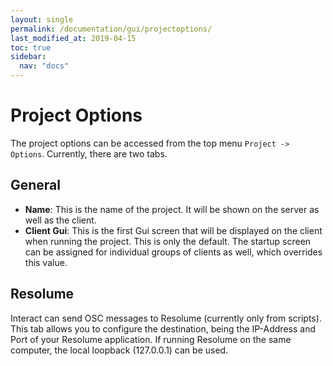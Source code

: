 ```yaml
---
layout: single
permalink: /documentation/gui/projectoptions/
last_modified_at: 2019-04-15
toc: true
sidebar:
  nav: "docs"
---
```


# Project Options

The project options can be accessed from the top menu `Project -> Options`. Currently, there are two tabs.

## General

- __Name__: This is the name of the project. It will be shown on the server as well as the client.
- __Client Gui__: This is the first Gui screen that will be displayed on the client when running the project. This is only the default. The startup screen can be assigned for individual groups of clients as well, which overrides this value.

## Resolume
Interact can send OSC messages to Resolume (currently only from scripts). This tab allows you to configure the destination, being the IP-Address and Port of your Resolume application. If running Resolume on the same computer, the local loopback (127.0.0.1) can be used.


